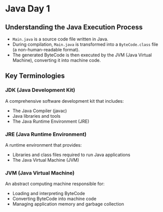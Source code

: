 # Java Day 1

## Understanding the Java Execution Process
- `Main.java` is a source code file written in Java.
- During compilation, `Main.java` is transformed into a `ByteCode.class` file (a non-human-readable format).
- The generated ByteCode is then executed by the JVM (Java Virtual Machine), converting it into machine code.

## Key Terminologies
### JDK (Java Development Kit)
A comprehensive software development kit that includes:
- The Java Compiler (javac)
- Java libraries and tools
- The Java Runtime Environment (JRE)

### JRE (Java Runtime Environment)
A runtime environment that provides:
- Libraries and class files required to run Java applications
- The Java Virtual Machine (JVM)

### JVM (Java Virtual Machine)
An abstract computing machine responsible for:
- Loading and interpreting ByteCode
- Converting ByteCode into machine code
- Managing application memory and garbage collection
